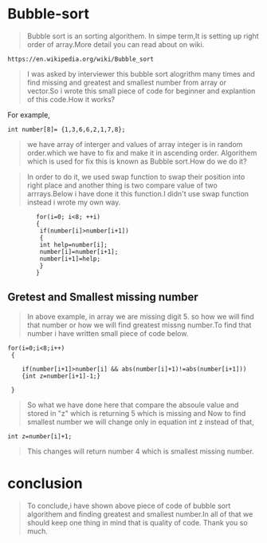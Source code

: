 # Bubble-sort
>Bubble sort is an sorting algorithem. In simpe term,It is setting up right order of array.More detail you can read about on wiki.
```
https://en.wikipedia.org/wiki/Bubble_sort

```
>I was asked by  interviewer this bubble sort alogrithm many times and find missing and greatest and smallest number from array or vector.So i wrote this small piece of code for beginner and explantion of this code.How it works? 

For example,
```
int number[8]= {1,3,6,6,2,1,7,8};
```
>we have array of interger and values of array integer is in random order.which we have to fix and make it in ascending order.
Algorithem which is used for fix this is known as Bubble sort.How do we do it?

>In order to do it, we used swap function to swap their position into right place and another thing is two compare value of two arrrays.Below i have done it this function.I didn't use swap function instead i wrote my own way.

```
        for(i=0; i<8; ++i)
        {
         if(number[i]>number[i+1])
         {
         int help=number[i];
         number[i]=number[i+1];
         number[i+1]=help;
         }
        }
  ```
 ## Gretest and Smallest missing number
 >In above example, in array we are missing digit 5. so how we will find that number or how we will find greatest missng number.To find that number i have written small piece of code below.
 ```
 for(i=0;i<8;i++)
  {

     if(number[i+1]>number[i] && abs(number[i]+1)!=abs(number[i+1]))
     {int z=number[i+1]-1;}

  }
 ```
 >So what we have done here that compare the absoule value and stored in "z" which is returning 5 which is missing and Now to find smallest number we will change only in equation int z instead of that,
 
 ```
 int z=number[i]+1;
 
 ```
 >This changes will return number 4 which is smallest missing number.
 
 # conclusion
 >To conclude,i have shown above piece of code of bubble sort algorithem and finding greatest and smallest number.In all of that we should keep one thing in mind that is quality of code.
 >Thank you so much. 
